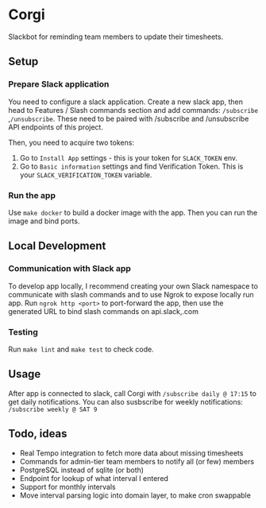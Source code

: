 # Corgi

Slackbot for reminding team members to update their timesheets.

## Setup

### Prepare Slack application
You need to configure a slack application.
Create a new slack app, then head to Features / Slash commands section and add commands:
`/subscribe` ,`/unsubscribe`.
These need to be paired with /subscribe and /unsubscribe API endpoints of this project.

Then, you need to acquire two tokens:
1. Go to `Install App` settings - this is your token for `SLACK_TOKEN` env.
2. Go to `Basic information` settings and find Verification Token. This is your `SLACK_VERIFICATION_TOKEN` variable.

### Run the app

Use `make docker` to build a docker image with the app. Then you can run the image and bind ports.

## Local Development

### Communication with Slack app
To develop app locally, I recommend creating your own Slack namespace to communicate with slash commands
and to use Ngrok to expose locally run app. Run `ngrok http <port>` to port-forward the app, then use the generated URL
to bind slash commands on api.slack,.com
 
### Testing
Run `make lint` and `make test` to check code.

## Usage
After app is connected to slack, call Corgi with
`/subscribe daily @ 17:15` to get daily notifications.
You can also susbscribe for weekly notifications:
`/subscribe weekly @ SAT 9`



## Todo, ideas

* Real Tempo integration to fetch more data about missing timesheets
* Commands for admin-tier team members to notify all (or few) members
* PostgreSQL instead of sqlite (or both)
* Endpoint for lookup of what interval I entered
* Support for monthly intervals
* Move interval parsing logic into domain layer, to make cron swappable
